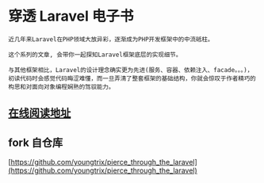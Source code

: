 # 穿透 Laravel 电子书

	
	近几年来Laravel在PHP领域大放异彩，逐渐成为PHP开发框架中的中流砥柱。
	
	这个系列的文章, 会带你一起探知Laravel框架底层的实现细节。
	
	与其他框架相比，Laravel的设计理念确实更为先进(服务、容器、依赖注入、facade。。。)，初读代码时会感觉代码晦涩难懂，而一旦弄清了整套框架的基础结构，你就会惊叹于作者精巧的构思和对面向对象编程娴熟的驾驭能力。
	

## [在线阅读地址](https://laravel.wonyes.org)

## fork 自仓库 

[https://github.com/youngtrix/pierce_through_the_laravel](https://github.com/youngtrix/pierce_through_the_laravel)


